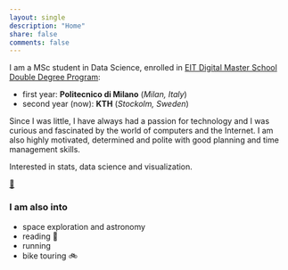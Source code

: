 ```yaml
---
layout: single
description: "Home"
share: false
comments: false
---
```


I am a MSc student in Data Science, enrolled in [EIT Digital Master School Double Degree Program](https://masterschool.eitdigital.eu/data-science): 
* first year: **Politecnico di Milano** (_Milan, Italy_) 
* second year (now): **KTH** (_Stockolm, Sweden_)

Since I was little, I have always had a passion for technology and I was curious and fascinated by the world of computers and the Internet. I am also highly motivated, determined and polite with good planning and time management skills.

Interested in stats, data science and visualization.

[:panda_face:](/pandas/)

### I am also into
* space exploration and astronomy
* reading 📖
* running
* bike  touring :bike:
